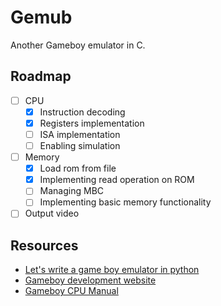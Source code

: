 # Gemub
Another Gameboy emulator in C.

## Roadmap
- [ ] CPU
    - [X] Instruction decoding
    - [X] Registers implementation
    - [ ] ISA implementation
    - [ ] Enabling simulation
- [ ] Memory
    - [X] Load rom from file
    - [X] Implementing read operation on ROM
    - [ ] Managing MBC
    - [ ] Implementing basic memory functionality
- [ ] Output video

## Resources
- [Let's write a game boy emulator in python](https://www.inspiredpython.com/course/game-boy-emulator/let-s-write-a-game-boy-emulator-in-python)
- [Gameboy development website](https://gbdev.io/)
- [Gameboy CPU Manual](http://marc.rawer.de/Gameboy/Docs/GBCPUman.pdf)
